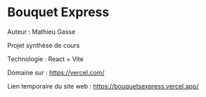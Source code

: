 # Bouquet Express

Auteur : Mathieu Gasse

Projet synthèse de cours

Technologie : React + Vite

Domaine sur : https://vercel.com/

Lien temporaire du site web : https://bouquetsexpress.vercel.app/

